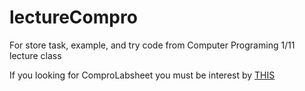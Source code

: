 # lectureCompro
For store task, example, and try code from Computer Programing 1/11 lecture class

If you looking for ComproLabsheet you must be interest by [THIS](https://wisticejent.github.io/LabComPro/)

